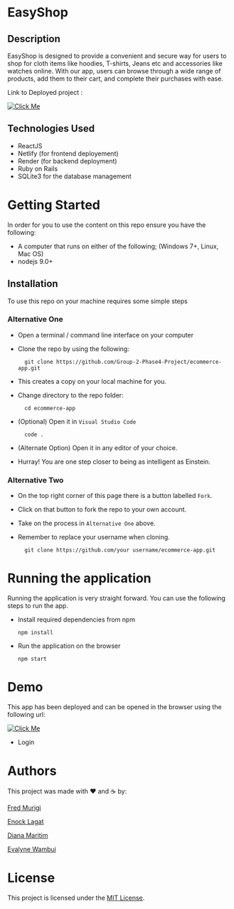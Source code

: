 # EasyShop

## Description
EasyShop is designed to provide a convenient and secure way for users to shop for cloth items like hoodies, T-shirts, Jeans etc and accessories like watches online.
With our app, users can browse through a wide range of products, add them to their cart, and complete their purchases with ease.

Link to Deployed project : 

[![Click Me](https://img.shields.io/badge/Click%20Me-red?style=for-the-badge)](https://my-easy-shop.netlify.app/)

## Technologies Used
- ReactJS
- Netlify (for frontend deployement)
- Render (for backend deployment)
- Ruby on Rails
- SQLite3 for the database management

# Getting Started
In order for you to use the content on this repo ensure you have the following:
- A computer that runs on either of the following; (Windows 7+, Linux, Mac OS)
- nodejs 9.0+

## Installation
To use this repo on your machine requires some simple steps
### Alternative One
- Open a terminal / command line interface on your computer
- Clone the repo by using the following:

        git clone https://github.com/Group-2-Phase4-Project/ecommerce-app.git
- This creates a copy on your local machine for you.
- Change directory to the repo folder:

        cd ecommerce-app

- (Optional) Open it in ``Visual Studio Code``

        code .
- (Alternate Option) Open it in any editor of your choice.

- Hurray! You are one step closer to being as intelligent as Einstein.

### Alternative Two
- On the top right corner of this page there is a button labelled ``Fork``.
- Click on that button to fork the repo to your own account.
- Take on the process in ``Alternative One`` above.
- Remember to replace your username when cloning.

        git clone https://github.com/your username/ecommerce-app.git

# Running the application
Running the application is very straight forward. You can use the following steps to run the app.

- Install required dependencies from npm

      npm install
- Run the application on the browser

      npm start

# Demo
This app has been deployed and can be opened in the browser using the following url:

[![Click Me](https://img.shields.io/badge/Click%20Me-red?style=for-the-badge)](https://my-easy-shop.netlify.app/)

- Login
     



# Authors
This project was made with ❤️ and ☕ by:

[Fred Murigi](https://github.com/Freddie16)

[Enock Lagat](https://github.com/e-nk)

[Diana Maritim](https://github.com/DianaCmaritim)

[Evalyne Wambui](https://github.com/Evalyne306)

# License

This project is licensed under the [MIT License](https://opensource.org/licenses/MIT).